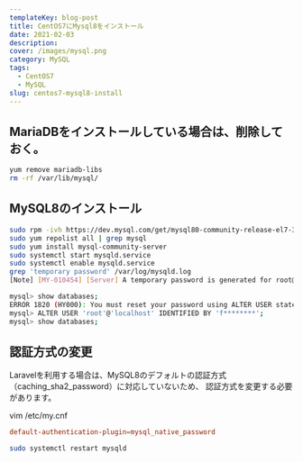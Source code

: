 ```yaml
---
templateKey: blog-post
title: CentOS7にMysql8をインストール
date: 2021-02-03
description: 
cover: /images/mysql.png
category: MySQL
tags:
  - CentOS7
  - MySQL
slug: centos7-mysql8-install
---
```


## MariaDBをインストールしている場合は、削除しておく。

```bash
yum remove mariadb-libs
rm -rf /var/lib/mysql/
```

## MySQL8のインストール

```bash
sudo rpm -ivh https://dev.mysql.com/get/mysql80-community-release-el7-3.noarch.rpm
sudo yum repolist all | grep mysql
sudo yum install mysql-community-server
sudo systemctl start mysqld.service
sudo systemctl enable mysqld.service
grep 'temporary password' /var/log/mysqld.log
[Note] [MY-010454] [Server] A temporary password is generated for root@localhost: dfsdf****
```

```bash
mysql> show databases;
ERROR 1820 (HY000): You must reset your password using ALTER USER statement before executing this statement.
mysql> ALTER USER 'root'@'localhost' IDENTIFIED BY 'f********';
mysql> show databases;
```

## 認証方式の変更

Laravelを利用する場合は、MySQL8のデフォルトの認証方式（caching_sha2_password）に対応していないため、
認証方式を変更する必要があります。

vim /etc/my.cnf

```my.cnf
default-authentication-plugin=mysql_native_password
```

```bash
sudo systemctl restart mysqld
```
